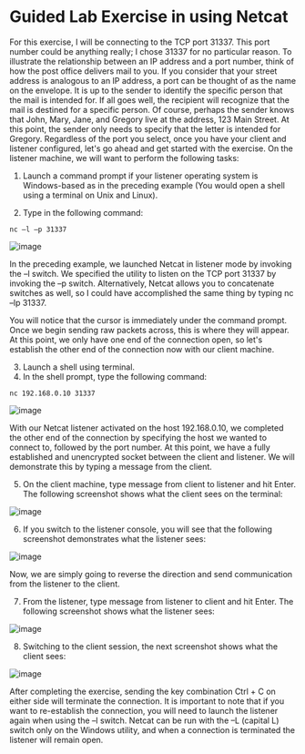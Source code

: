 
# Guided Lab Exercise in using Netcat

For this exercise, I will be connecting to the TCP port 31337. This port number could be anything really; I chose 31337 for no particular reason. To illustrate the relationship between an IP address and a port number, think of how the post office delivers mail to you. If you consider that your street address is analogous to an IP address, a port can be thought of as the name on the envelope. It is up to the sender to identify the specific person that the mail is intended for. If all goes well, the recipient will recognize that the mail is destined for a specific person. Of course, perhaps the sender knows that John, Mary, Jane, and Gregory live at the address, 123 Main Street. At this point, the sender only needs to specify that the letter is intended for Gregory. Regardless of the port you select, once you have your client and listener configured, let's go ahead and get started with the exercise. On the listener machine, we will want to perform the following tasks:

1. Launch a command prompt if your listener operating system is Windows-based as in the preceding example 
(You would open a shell using a terminal on Unix and Linux).

2. Type in the following command:
```
nc –l –p 31337

```
![image](https://user-images.githubusercontent.com/47218880/68681776-9af88e00-0529-11ea-88a2-b6e1da9fa360.png)

In the preceding example, we launched Netcat in listener mode by invoking the –l switch. We specified the utility to listen on the TCP port 31337 by invoking the –p switch. Alternatively, Netcat allows you to concatenate switches as well, so I could have accomplished the same thing by typing nc –lp 31337.

You will notice that the cursor is immediately under the command prompt. Once we begin sending raw packets across, this is where they will appear. At this point, we only have one end of the connection open, so let's establish the other end of the connection now with our client machine.

3. Launch a shell using terminal.
4. In the shell prompt, type the following command:
```
nc 192.168.0.10 31337
```
![image](https://user-images.githubusercontent.com/47218880/68681822-b794c600-0529-11ea-8bab-7b04c90b207d.png)

With our Netcat listener activated on the host 192.168.0.10, we completed the other end of the connection by specifying the host we wanted to connect to, followed by the port number. At this point, we have a fully established and unencrypted socket between the client and listener. We will demonstrate this by typing a message from the client.

5. On the client machine, type message from client to listener and hit Enter. The following screenshot shows what the client sees on the terminal:

![image](https://user-images.githubusercontent.com/47218880/68681858-c8ddd280-0529-11ea-9ce9-ae0544a30d51.png)

6. If you switch to the listener console, you will see that the following screenshot demonstrates what the listener sees:

![image](https://user-images.githubusercontent.com/47218880/68681903-dd21cf80-0529-11ea-91e9-0a583c40cf49.png)

Now, we are simply going to reverse the direction and send communication from the listener to the client.

7. From the listener, type message from listener to client and hit Enter. The following screenshot shows what the listener sees:

![image](https://user-images.githubusercontent.com/47218880/68681940-ef9c0900-0529-11ea-869e-97448263cf3b.png)

8. Switching to the client session, the next screenshot shows what the client sees:

![image](https://user-images.githubusercontent.com/47218880/68681983-004c7f00-052a-11ea-97a1-f059617851c9.png)

After completing the exercise, sending the key combination Ctrl + C on either side will terminate the connection. It is important to note that if you want to re-establish the connection, you will need to launch the listener again when using the –l switch. Netcat can be run with the –L (capital L) switch only on the Windows utility, and when a connection is terminated the listener will remain open.
